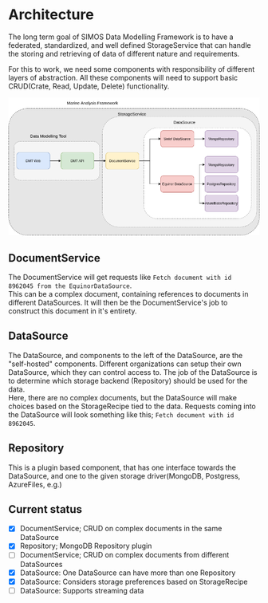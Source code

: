 # Architecture

The long term goal of SIMOS Data Modelling Framework is to have a federated, standardized, and well defined StorageService that can handle the storing and retrieving of data of different nature and requirements.

For this to work, we need some components with responsibility of different layers of abstraction. All these components will need to support basic CRUD(Crate, Read, Update, Delete) functionality.

![goal](goal.png)

## DocumentService

The DocumentService will get requests like `Fetch document with id 8962045 from the EquinorDataSource`.  
 This can be a complex document, containing references to documents in different DataSources. It will then be the DocumentService's job to construct this document in it's entirety.

## DataSource

The DataSource, and components to the left of the DataSource, are the "self-hosted" components. Different organizations can setup their own DataSource, which they can control access to.
The job of the DataSource is to determine which storage backend (Repository) should be used for the data.  
 Here, there are no complex documents, but the DataSource will make choices based on the StorageRecipe tied to the data.
Requests coming into the DataSource will look something like this; `Fetch document with id 8962045`.

## Repository

This is a plugin based component, that has one interface towards the DataSource, and one to the given storage driver(MongoDB, Postgress, AzureFiles, e.g.)

## Current status

- [x] DocumentService; CRUD on complex documents in the same DataSource
- [x] Repository; MongoDB Repository plugin
- [ ] DocumentService; CRUD on complex documents from different DataSources
- [x] DataSource: One DataSource can have more than one Repository
- [x] DataSource: Considers storage preferences based on StorageRecipe
- [ ] DataSource: Supports streaming data

